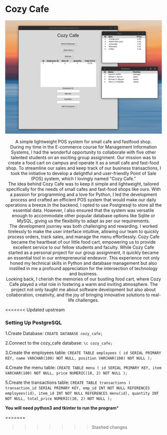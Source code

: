 # Cozy Cafe
![cozy cafe](https://github.com/rakib-bul/cozy_cafe_manager/blob/main/cozy_01.png)

<div align="center"> A simple lightweight POS system for small cafe and fastfood shop.</div>

<div align="center"> During my time in the E-commerce course for Management Information Systems, I had the wonderful opportunity to collaborate with five other talented students on an exciting group assignment. Our mission was to create a food cart on campus and operate it as a small cafe and fast-food shop. To streamline our sales and keep track of our business transactions, I took the initiative to develop a delightful and user-friendly Point of Sale (POS) system, which I lovingly named "Cozy Cafe." </div>

<div align="center">The idea behind Cozy Cafe was to keep it simple and lightweight, tailored specifically for the needs of small cafes and fast-food shops like ours. With a passion for programming and a love for Python, I led the development process and crafted an efficient POS system that would make our daily operations a breeze.In the backend, I opted to use Postgresql to store all the essential data. However, I also ensured that the system was versatile enough to accommodate other popular database options like Sqlite or MySQL, giving us the flexibility to adapt as per our requirements. </div>

<div align="center"> The development journey was both challenging and rewarding. I worked tirelessly to make the user interface intuitive, allowing our team to quickly process orders, track sales, and manage the menu effortlessly. Cozy Cafe became the heartbeat of our little food cart, empowering us to provide excellent service to our fellow students and faculty.
While Cozy Cafe started as a personal project for our group assignment, it quickly became an essential tool in our entrepreneurial endeavor. This experience not only honed my technical skills in Python and database management but also instilled in me a profound appreciation for the intersection of technology and business.</div>

<div align="center"> Looking back, I cherish the memories of our bustling food cart, where Cozy Cafe played a vital role in fostering a warm and inviting atmosphere. The project not only taught me about software development but also about collaboration, creativity, and the joy of bringing innovative solutions to real-life challenges.</div>


<<<<<<< Updated upstream
### Setting Up PostgreSQL
1.Create Database:
`CREATE DATABASE cozy_cafe;`

2.Connect to the cozy_cafe database:
`\c cozy_cafe;`

3.Create the employees table:
`CREATE TABLE employees (
    id SERIAL PRIMARY KEY,
    name VARCHAR(100) NOT NULL,
    position VARCHAR(100) NOT NULL
);`

4.Create the menu table:
`CREATE TABLE menu (
    id SERIAL PRIMARY KEY,
    item VARCHAR(100) NOT NULL,
    price NUMERIC(10, 2) NOT NULL
);`

5.Create the transactions table:
`CREATE TABLE transactions (
    transaction_id SERIAL PRIMARY KEY,
    emp_id INT NOT NULL REFERENCES employees(id),
    item_id INT NOT NULL REFERENCES menu(id),
    quantity INT NOT NULL,
    total_price NUMERIC(10, 2) NOT NULL
);`

**You will need python3 and tkinter to run the program***




=======
>>>>>>> Stashed changes


